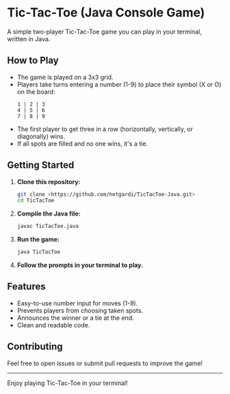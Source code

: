 # Tic-Tac-Toe (Java Console Game)

A simple two-player Tic-Tac-Toe game you can play in your terminal, written in Java.

## How to Play

- The game is played on a 3x3 grid.
- Players take turns entering a number (1-9) to place their symbol (X or O) on the board:
  ```
  1 | 2 | 3
  4 | 5 | 6
  7 | 8 | 9
  ```
- The first player to get three in a row (horizontally, vertically, or diagonally) wins.
- If all spots are filled and no one wins, it's a tie.

## Getting Started

1. **Clone this repository:**
   ```bash
   git clone <https://github.com/hetgardi/TicTacToe-Java.git>
   cd TicTacToe
   ```

2. **Compile the Java file:**
   ```bash
   javac TicTacToe.java
   ```

3. **Run the game:**
   ```bash
   java TicTacToe
   ```

4. **Follow the prompts in your terminal to play.**

## Features

- Easy-to-use number input for moves (1-9).
- Prevents players from choosing taken spots.
- Announces the winner or a tie at the end.
- Clean and readable code.

## Contributing

Feel free to open issues or submit pull requests to improve the game!

---
Enjoy playing Tic-Tac-Toe in your terminal!